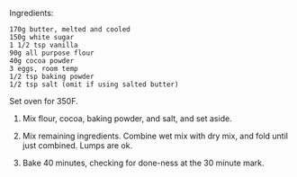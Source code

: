 Ingredients:

    170g butter, melted and cooled
    150g white sugar
    1 1/2 tsp vanilla
    90g all purpose flour
    40g cocoa powder
    3 eggs, room temp
    1/2 tsp baking powder
    1/2 tsp salt (omit if using salted butter)
    
Set oven for 350F.
    
1. Mix flour, cocoa, baking powder, and salt, and set aside.

2. Mix remaining ingredients. Combine wet mix with dry mix, and fold until just combined. Lumps are ok.

3. Bake 40 minutes, checking for done-ness at the 30 minute mark.
